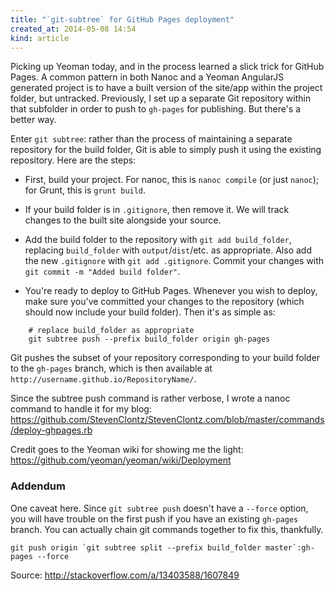 ```yaml
---
title: "`git-subtree` for GitHub Pages deployment"
created_at: 2014-05-08 14:54
kind: article
---
```


Picking up Yeoman today, and in the process learned a slick trick
for GitHub Pages. A common pattern in both Nanoc and a Yeoman AngularJS
generated project is to have a built version of the site/app within
the project folder, but untracked. Previously, I set up a separate
Git repository within that subfolder in order to push to
`gh-pages` for publishing. But there's a better way.

<!-- more -->

Enter `git subtree`: rather than the process of maintaining a separate
repository for the build folder, Git is able to simply push it using
the existing repository. Here are the steps:

* First, build your project. For nanoc, this is `nanoc compile`
  (or just `nanoc`); for Grunt, this is `grunt build`.

* If your build folder is in `.gitignore`, then remove it. We will track
  changes to the built site alongside your source.

* Add the build folder to the repository with `git add build_folder`,
  replacing `build_folder` with `output`/`dist`/etc. as appropriate.
  Also add the new `.gitignore` with `git add .gitignore`.
  Commit your changes with `git commit -m "Added build folder"`.

* You're ready to deploy to GitHub Pages. Whenever you wish to deploy,
  make sure you've committed your changes to the repository (which should
  now include your build folder). Then it's as simple as:

~~~
    # replace build_folder as appropriate
    git subtree push --prefix build_folder origin gh-pages
~~~

Git pushes the subset of your repository corresponding to your build
folder to the `gh-pages` branch, which is then available at
`http://username.github.io/RepositoryName/`.

Since the subtree push command is rather verbose, I wrote a nanoc command
to handle it for my blog:
<https://github.com/StevenClontz/StevenClontz.com/blob/master/commands/deploy-ghpages.rb>

Credit goes to the Yeoman wiki for showing me the light: 
<https://github.com/yeoman/yeoman/wiki/Deployment>

### Addendum

One caveat here. Since `git subtree push` doesn't have a `--force` option,
you will have trouble on the first push if you have an existing `gh-pages`
branch. You can actually chain git commands together to fix this, thankfully.

    git push origin `git subtree split --prefix build_folder master`:gh-pages --force

Source: <http://stackoverflow.com/a/13403588/1607849>